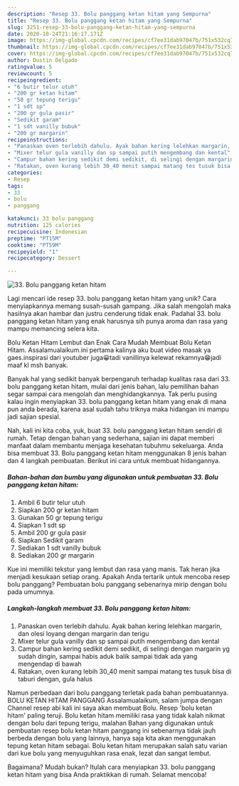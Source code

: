 ```yaml
---
description: "Resep 33. Bolu panggang ketan hitam yang Sempurna"
title: "Resep 33. Bolu panggang ketan hitam yang Sempurna"
slug: 3251-resep-33-bolu-panggang-ketan-hitam-yang-sempurna
date: 2020-10-24T21:16:17.171Z
image: https://img-global.cpcdn.com/recipes/cf7ee31dab97047b/751x532cq70/33-bolu-panggang-ketan-hitam-foto-resep-utama.jpg
thumbnail: https://img-global.cpcdn.com/recipes/cf7ee31dab97047b/751x532cq70/33-bolu-panggang-ketan-hitam-foto-resep-utama.jpg
cover: https://img-global.cpcdn.com/recipes/cf7ee31dab97047b/751x532cq70/33-bolu-panggang-ketan-hitam-foto-resep-utama.jpg
author: Dustin Delgado
ratingvalue: 5
reviewcount: 5
recipeingredient:
- "6 butir telur utuh"
- "200 gr ketan hitam"
- "50 gr tepung terigu"
- "1 sdt sp"
- "200 gr gula pasir"
- "Sedikit garam"
- "1 sdt vanilly bubuk"
- "200 gr margarin"
recipeinstructions:
- "Panaskan oven terlebih dahulu. Ayak bahan kering lelehkan margarin, dan olesi loyang dengan margarin dan terigu"
- "Mixer telur gula vanilly dan sp sampai putih mengembang dan kental"
- "Campur bahan kering sedikit demi sedikit, di selingi dengan margarin yg sudah dingin, sampai habis aduk balik sampai tidak ada yang mengendap di bawah"
- "Ratakan, oven kurang lebih 30_40 menit sampai matang tes tusuk bisa di taburi dengan, gula halus"
categories:
- Resep
tags:
- 33
- bolu
- panggang

katakunci: 33 bolu panggang 
nutrition: 125 calories
recipecuisine: Indonesian
preptime: "PT15M"
cooktime: "PT59M"
recipeyield: "1"
recipecategory: Dessert

---
```



![33. Bolu panggang ketan hitam](https://img-global.cpcdn.com/recipes/cf7ee31dab97047b/751x532cq70/33-bolu-panggang-ketan-hitam-foto-resep-utama.jpg)

Lagi mencari ide resep 33. bolu panggang ketan hitam yang unik? Cara menyiapkannya memang susah-susah gampang. Jika salah mengolah maka hasilnya akan hambar dan justru cenderung tidak enak. Padahal 33. bolu panggang ketan hitam yang enak harusnya sih punya aroma dan rasa yang mampu memancing selera kita.

Bolu Ketan Hitam Lembut dan Enak Cara Mudah Membuat Bolu Ketan Hitam. Assalamualaikum.ini pertama kalinya aku buat video masak ya gaes.inspirasi dari youtuber juga😀tadi vanillinya kelewat rekamnya😁jadi maaf kl msh banyak.

Banyak hal yang sedikit banyak berpengaruh terhadap kualitas rasa dari 33. bolu panggang ketan hitam, mulai dari jenis bahan, lalu pemilihan bahan segar sampai cara mengolah dan menghidangkannya. Tak perlu pusing kalau ingin menyiapkan 33. bolu panggang ketan hitam yang enak di mana pun anda berada, karena asal sudah tahu triknya maka hidangan ini mampu jadi sajian spesial.


Nah, kali ini kita coba, yuk, buat 33. bolu panggang ketan hitam sendiri di rumah. Tetap dengan bahan yang sederhana, sajian ini dapat memberi manfaat dalam membantu menjaga kesehatan tubuhmu sekeluarga. Anda bisa membuat 33. Bolu panggang ketan hitam menggunakan 8 jenis bahan dan 4 langkah pembuatan. Berikut ini cara untuk membuat hidangannya.

<!--inarticleads1-->

##### Bahan-bahan dan bumbu yang digunakan untuk pembuatan 33. Bolu panggang ketan hitam:

1. Ambil 6 butir telur utuh
1. Siapkan 200 gr ketan hitam
1. Gunakan 50 gr tepung terigu
1. Siapkan 1 sdt sp
1. Ambil 200 gr gula pasir
1. Siapkan Sedikit garam
1. Sediakan 1 sdt vanilly bubuk
1. Sediakan 200 gr margarin


Kue ini memiliki tekstur yang lembut dan rasa yang manis. Tak heran jika menjadi kesukaan setiap orang. Apakah Anda tertarik untuk mencoba resep bolu panggang? Pembuatan bolu panggang sebenarnya mirip dengan bolu pada umumnya. 

<!--inarticleads2-->

##### Langkah-langkah membuat 33. Bolu panggang ketan hitam:

1. Panaskan oven terlebih dahulu. Ayak bahan kering lelehkan margarin, dan olesi loyang dengan margarin dan terigu
1. Mixer telur gula vanilly dan sp sampai putih mengembang dan kental
1. Campur bahan kering sedikit demi sedikit, di selingi dengan margarin yg sudah dingin, sampai habis aduk balik sampai tidak ada yang mengendap di bawah
1. Ratakan, oven kurang lebih 30_40 menit sampai matang tes tusuk bisa di taburi dengan, gula halus


Namun perbedaan dari bolu panggang terletak pada bahan pembuatannya. BOLU KETAN HITAM PANGGANG Assalamualaikum, salam jumpa dengan Channel resep abi kali ini saya akan membuat Bolu. Resep &#39;bolu ketan hitam&#39; paling teruji. Bolu ketan hitam memiliki rasa yang tidak kalah nikmat dengan bolu dari tepung terigu, malahan Bahan yang digunakan untuk pembuatan resep bolu ketan hitam panggang ini sebenarnya tidak jauh berbeda dengan bolu yang lainnya, hanya saja kita akan menggunakan tepung ketan hitam sebagai. Bolu ketan hitam merupakan salah satu varian dari kue bolu yang menyuguhkan rasa enak, lezat dan sangat lembut. 

Bagaimana? Mudah bukan? Itulah cara menyiapkan 33. bolu panggang ketan hitam yang bisa Anda praktikkan di rumah. Selamat mencoba!
